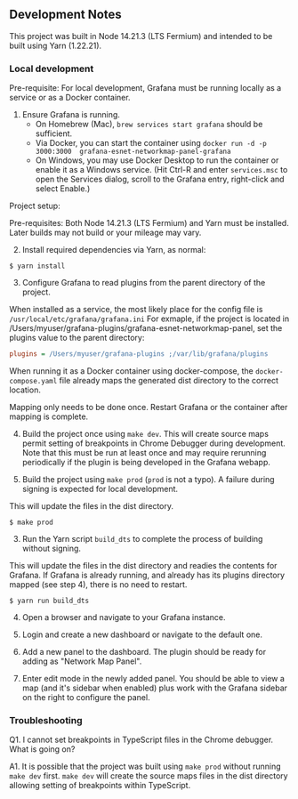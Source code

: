 
## Development Notes

This project was built in Node 14.21.3 (LTS Fermium) and intended to be built using Yarn (1.22.21).

### Local development

Pre-requisite: For local development, Grafana must be running locally as a service or as a Docker container.

1. Ensure Grafana is running.
    - On Homebrew (Mac), `brew services start grafana` should be sufficient.
    - Via Docker, you can start the container using `docker run -d -p 3000:3000  grafana-esnet-networkmap-panel-grafana`
    - On Windows, you may use Docker Desktop to run the container or enable it as a Windows service. (Hit Ctrl-R and enter
    `services.msc` to open the Services dialog, scroll to the Grafana entry, right-click and select Enable.)

Project setup:

Pre-requisites: Both Node 14.21.3 (LTS Fermium) and Yarn must be installed. Later builds may not build or your mileage may vary.

2. Install required dependencies via Yarn, as normal:

```
$ yarn install
```

3. Configure Grafana to read plugins from the parent directory of the project.

When installed as a service, the most likely place for the config file is `/usr/local/etc/grafana/grafana.ini`
For exmaple, if the project is located in /Users/myuser/grafana-plugins/grafana-esnet-networkmap-panel, set the
plugins value to the parent directory:

```grafana.ini
plugins = /Users/myuser/grafana-plugins ;/var/lib/grafana/plugins
```

When running it as a Docker container using docker-compose, the `docker-compose.yaml` file already maps the generated
dist directory to the correct location.

Mapping only needs to be done once. Restart Grafana or the container after mapping is complete.

4. Build the project once using `make dev`. This will create source maps permit setting of breakpoints in Chrome Debugger during development. Note that this must be run at least once and may require rerunning periodically if the plugin is being developed in the Grafana webapp.

5. Build the project using `make prod` (`prod` is not a typo). A failure during signing is expected for local development.

This will update the files in the dist directory.

```
$ make prod
```

3. Run the Yarn script `build_dts` to complete the process of building without signing.

This will update the files in the dist directory and readies the contents for Grafana. If Grafana is already running,
and already has its plugins directory mapped (see step 4), there is no need to restart.

```
$ yarn run build_dts
```

4. Open a browser and navigate to your Grafana instance.

5. Login and create a new dashboard or navigate to the default one.

6. Add a new panel to the dashboard. The plugin should be ready for adding as "Network Map Panel".

7. Enter edit mode in the newly added panel. You should be able to view a map (and it's sidebar when enabled) plus work with the
Grafana sidebar on the right to configure the panel.

### Troubleshooting

Q1. I cannot set breakpoints in TypeScript files in the Chrome debugger. What is going on?

A1. It is possible that the project was built using `make prod` without running `make dev` first. `make dev` will create the source
    maps files in the dist directory allowing setting of breakpoints within TypeScript.